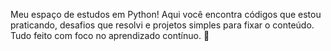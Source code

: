 Meu espaço de estudos em Python! Aqui você encontra códigos que estou praticando, desafios que resolvi e projetos simples para fixar o conteúdo. Tudo feito com foco no aprendizado contínuo. 🚀
